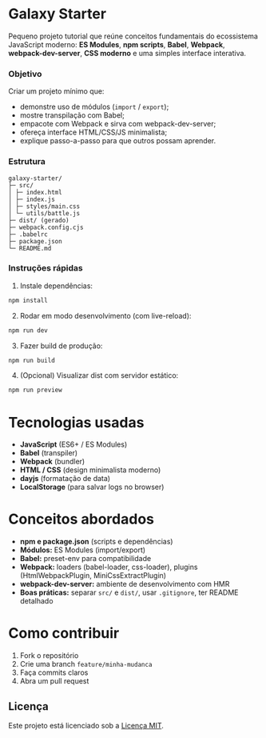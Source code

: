 # Galaxy Starter

Pequeno projeto tutorial que reúne conceitos fundamentais do ecossistema JavaScript moderno: **ES Modules**, **npm scripts**, **Babel**, **Webpack**, **webpack-dev-server**, **CSS moderno** e uma simples interface interativa.

### Objetivo

Criar um projeto mínimo que:

- demonstre uso de módulos (`import` / `export`);
- mostre transpilação com Babel;
- empacote com Webpack e sirva com webpack-dev-server;
- ofereça interface HTML/CSS/JS minimalista;
- explique passo-a-passo para que outros possam aprender.

### Estrutura

```
galaxy-starter/
├─ src/
│ ├─ index.html
│ ├─ index.js
│ ├─ styles/main.css
│ └─ utils/battle.js
├─ dist/ (gerado)
├─ webpack.config.cjs
├─ .babelrc
├─ package.json
└─ README.md
```

### Instruções rápidas

1. Instale dependências:

```bash
npm install
```

2. Rodar em modo desenvolvimento (com live-reload):

```bash
npm run dev
```

3. Fazer build de produção:

```bash
npm run build
```

4. (Opcional) Visualizar dist com servidor estático:

```bash
npm run preview
```

# Tecnologias usadas

- **JavaScript** (ES6+ / ES Modules)
- **Babel** (transpiler)
- **Webpack** (bundler)
- **HTML / CSS** (design minimalista moderno)
- **dayjs** (formatação de data)
- **LocalStorage** (para salvar logs no browser)

# Conceitos abordados

- **npm e package.json** (scripts e dependências)
- **Módulos:** ES Modules (import/export)
- **Babel:** preset-env para compatibilidade
- **Webpack:** loaders (babel-loader, css-loader), plugins (HtmlWebpackPlugin, MiniCssExtractPlugin)
- **webpack-dev-server:** ambiente de desenvolvimento com HMR
- **Boas práticas:** separar `src/` e `dist/`, usar `.gitignore`, ter README detalhado

# Como contribuir

1. Fork o repositório
2. Crie uma branch `feature/minha-mudanca`
3. Faça commits claros
4. Abra um pull request

## Licença

Este projeto está licenciado sob a [Licença MIT](./LICENSE).
